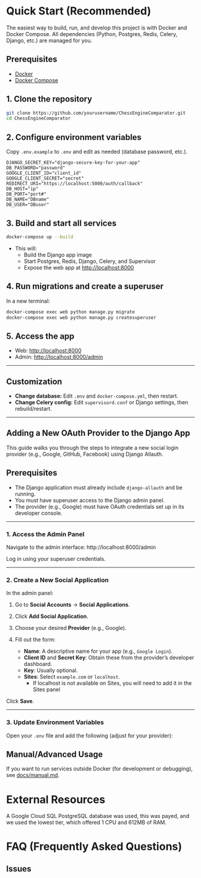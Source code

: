 # Quick Start (Recommended)

The easiest way to build, run, and develop this project is with Docker and Docker Compose. All dependencies (Python, Postgres, Redis, Celery, Django, etc.) are managed for you.

## Prerequisites

- [Docker](https://docs.docker.com/get-docker/)
- [Docker Compose](https://docs.docker.com/compose/install/)

## 1. Clone the repository

```bash
git clone https://github.com/yourusername/ChessEngineComparator.git
cd ChessEngineComparator
```

## 2. Configure environment variables

Copy `.env.example` to `.env` and edit as needed (database password, etc.).
```
DJANGO_SECRET_KEY="django-secure-key-for-your-app"
DB_PASSWORD="password"
GOOGLE_CLIENT_ID="client_id"
GOOGLE_CLIENT_SECRET="secret"
REDIRECT_URI="https://localhost:5000/auth/callback"
DB_HOST="ip"
DB_PORT="port#"
DB_NAME="DBname"
DB_USER="DBuser"
```

## 3. Build and start all services

```bash
docker-compose up --build
```

- This will:
  - Build the Django app image
  - Start Postgres, Redis, Django, Celery, and Supervisor
  - Expose the web app at [http://localhost:8000](http://localhost:8000)

## 4. Run migrations and create a superuser

In a new terminal:

```bash
docker-compose exec web python manage.py migrate
docker-compose exec web python manage.py createsuperuser
```

## 5. Access the app

- Web: [http://localhost:8000](http://localhost:8000)
- Admin: [http://localhost:8000/admin](http://localhost:8000/admin)

---

## Customization

- **Change database:** Edit `.env` and `docker-compose.yml`, then restart.
- **Change Celery config:** Edit `supervisord.conf` or Django settings, then rebuild/restart.

---
## Adding a New OAuth Provider to the Django App

This guide walks you through the steps to integrate a new social login provider (e.g., Google, GitHub, Facebook) using Django Allauth.

## Prerequisites

- The Django application must already include `django-allauth` and be running.
- You must have superuser access to the Django admin panel.
- The provider (e.g., Google) must have OAuth credentials set up in its developer console.

---

### 1. Access the Admin Panel

Navigate to the admin interface:
http://localhost:8000/admin

Log in using your superuser credentials.

---

### 2. Create a New Social Application

In the admin panel:

1. Go to **Social Accounts** → **Social Applications**.
2. Click **Add Social Application**.
3. Choose your desired **Provider** (e.g., Google).
4. Fill out the form:

   - **Name**: A descriptive name for your app (e.g., `Google Login`).
   - **Client ID** and **Secret Key**: Obtain these from the provider’s developer dashboard.
   - **Key**: Usually optional.
   - **Sites**: Select `example.com` or `localhost`.
     -  If localhost is not available on Sites, you will need to add it in the Sites panel

Click **Save**.

---

### 3. Update Environment Variables

Open your `.env` file and add the following (adjust for your provider):


## Manual/Advanced Usage

If you want to run services outside Docker (for development or debugging), see [docs/manual.md](docs/manual.md).

# External Resources
A Google Cloud SQL PostgreSQL database was used, this was payed, and we used the lowest tier, which offered 1 CPU and 612MB of RAM. 

# FAQ (Frequently Asked Questions)
Issues
---
